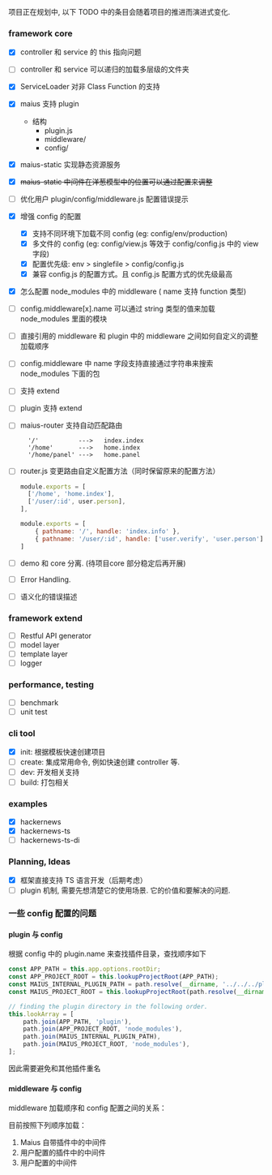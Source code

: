 

项目正在规划中, 以下 TODO 中的条目会随着项目的推进而演进式变化.

### framework core

- [x] controller 和 service 的 this 指向问题
- [ ] controller 和 service 可以递归的加载多层级的文件夹
- [x] ServiceLoader 对非 Class Function 的支持

- [x] maius 支持 plugin
    - 结构
        - plugin.js
        - middleware/
        - config/
- [x] maius-static 实现静态资源服务
- [x] ~~maius-static 中间件在洋葱模型中的位置可以通过配置来调整~~

- [ ] 优化用户 plugin/config/middleware.js 配置错误提示

- [x] 增强 config 的配置
  - [x] 支持不同环境下加载不同 config (eg: config/env/production)
  - [x] 多文件的 config (eg: config/view.js 等效于 config/config.js 中的 view 字段)
  - [x] 配置优先级: env > singlefile > config/config.js
  - [x] 兼容 config.js 的配置方式。且 config.js 配置方式的优先级最高

- [x] 怎么配置 node_modules 中的 middleware ( name 支持 function 类型)
- [ ] config.middleware[x].name 可以通过 string 类型的值来加载 node_modules 里面的模块
- [ ] 直接引用的 middleware 和 plugin 中的 middleware 之间如何自定义的调整加载顺序
- [ ] config.middleware 中 name 字段支持直接通过字符串来搜索 node_modules 下面的包

- [ ] 支持 extend
- [ ] plugin 支持 extend

- [ ] maius-router 支持自动匹配路由
    ```
      '/'           --->   index.index
      '/home'       --->   home.index
      '/home/panel' --->   home.panel
    ```
- [ ] router.js 变更路由自定义配置方法（同时保留原来的配置方法）
    ```js
    module.exports = [
      ['/home', 'home.index'],
      ['/user/:id', user.person],
    ],

    module.exports = [
        { pathname: '/', handle: 'index.info' },
        { pathname: '/user/:id', handle: ['user.verify', 'user.person'] }
    ]
    ```

- [ ] demo 和 core 分离. (待项目core 部分稳定后再开展)
- [ ] Error Handling.
- [ ] 语义化的错误描述

### framework extend

- [ ] Restful API generator
- [ ] model layer
- [ ] template layer
- [ ] logger

### performance, testing

- [ ] benchmark
- [ ] unit test

### cli tool

- [x] init: 根据模板快速创建项目
- [ ] create: 集成常用命令, 例如快速创建 controller 等.
- [ ] dev: 开发相关支持
- [ ] build: 打包相关

### examples

- [x] hackernews
- [x] hackernews-ts
- [ ] hackernews-ts-di

### Planning, Ideas

- [x] 框架直接支持 TS 语言开发（后期考虑）
- [ ] plugin 机制, 需要先想清楚它的使用场景. 它的价值和要解决的问题.

### 一些 config 配置的问题

#### plugin 与 config

根据 config 中的 plugin.name 来查找插件目录，查找顺序如下

```ts
const APP_PATH = this.app.options.rootDir;
const APP_PROJECT_ROOT = this.lookupProjectRoot(APP_PATH);
const MAIUS_INTERNAL_PLUGIN_PATH = path.resolve(__dirname, '../../../plugin');
const MAIUS_PROJECT_ROOT = this.lookupProjectRoot(path.resolve(__dirname));

// finding the plugin directory in the following order.
this.lookArray = [
    path.join(APP_PATH, 'plugin'),
    path.join(APP_PROJECT_ROOT, 'node_modules'),
    path.join(MAIUS_INTERNAL_PLUGIN_PATH),
    path.join(MAIUS_PROJECT_ROOT, 'node_modules'),
];
```

因此需要避免和其他插件重名

#### middleware 与 config

middleware 加载顺序和 config 配置之间的关系：

目前按照下列顺序加载：

1. Maius 自带插件中的中间件
2. 用户配置的插件中的中间件
3. 用户配置的中间件
